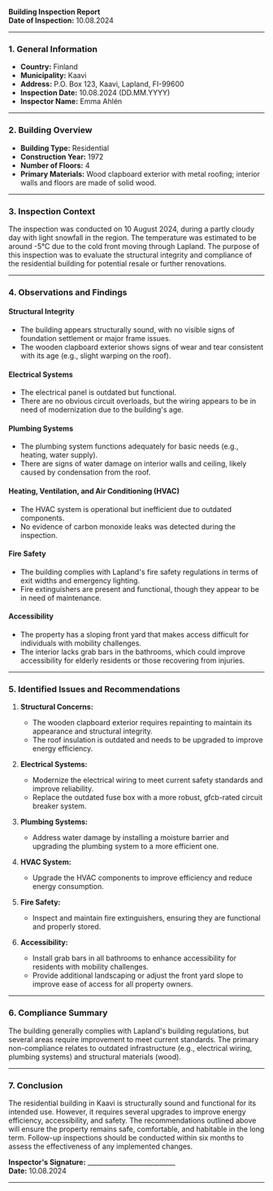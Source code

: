 

**Building Inspection Report**  
**Date of Inspection:** 10.08.2024  

---

### **1. General Information**  
- **Country:** Finland  
- **Municipality:** Kaavi  
- **Address:** P.O. Box 123, Kaavi, Lapland, FI-99600  
- **Inspection Date:** 10.08.2024 (DD.MM.YYYY)  
- **Inspector Name:** Emma Ahlén  

---

### **2. Building Overview**  
- **Building Type:** Residential  
- **Construction Year:** 1972  
- **Number of Floors:** 4  
- **Primary Materials:** Wood clapboard exterior with metal roofing; interior walls and floors are made of solid wood.  

---

### **3. Inspection Context**  
The inspection was conducted on 10 August 2024, during a partly cloudy day with light snowfall in the region. The temperature was estimated to be around -5°C due to the cold front moving through Lapland. The purpose of this inspection was to evaluate the structural integrity and compliance of the residential building for potential resale or further renovations.  

---

### **4. Observations and Findings**  

#### **Structural Integrity**  
- The building appears structurally sound, with no visible signs of foundation settlement or major frame issues.  
- The wooden clapboard exterior shows signs of wear and tear consistent with its age (e.g., slight warping on the roof).  

#### **Electrical Systems**  
- The electrical panel is outdated but functional.  
- There are no obvious circuit overloads, but the wiring appears to be in need of modernization due to the building's age.  

#### **Plumbing Systems**  
- The plumbing system functions adequately for basic needs (e.g., heating, water supply).  
- There are signs of water damage on interior walls and ceiling, likely caused by condensation from the roof.  

#### **Heating, Ventilation, and Air Conditioning (HVAC)**  
- The HVAC system is operational but inefficient due to outdated components.  
- No evidence of carbon monoxide leaks was detected during the inspection.  

#### **Fire Safety**  
- The building complies with Lapland's fire safety regulations in terms of exit widths and emergency lighting.  
- Fire extinguishers are present and functional, though they appear to be in need of maintenance.  

#### **Accessibility**  
- The property has a sloping front yard that makes access difficult for individuals with mobility challenges.  
- The interior lacks grab bars in the bathrooms, which could improve accessibility for elderly residents or those recovering from injuries.  

---

### **5. Identified Issues and Recommendations**  
1. **Structural Concerns:**  
   - The wooden clapboard exterior requires repainting to maintain its appearance and structural integrity.  
   - The roof insulation is outdated and needs to be upgraded to improve energy efficiency.  

2. **Electrical Systems:**  
   - Modernize the electrical wiring to meet current safety standards and improve reliability.  
   - Replace the outdated fuse box with a more robust, gfcb-rated circuit breaker system.  

3. **Plumbing Systems:**  
   - Address water damage by installing a moisture barrier and upgrading the plumbing system to a more efficient one.  

4. **HVAC System:**  
   - Upgrade the HVAC components to improve efficiency and reduce energy consumption.  

5. **Fire Safety:**  
   - Inspect and maintain fire extinguishers, ensuring they are functional and properly stored.  

6. **Accessibility:**  
   - Install grab bars in all bathrooms to enhance accessibility for residents with mobility challenges.  
   - Provide additional landscaping or adjust the front yard slope to improve ease of access for all property owners.  

---

### **6. Compliance Summary**  
The building generally complies with Lapland's building regulations, but several areas require improvement to meet current standards. The primary non-compliance relates to outdated infrastructure (e.g., electrical wiring, plumbing systems) and structural materials (wood).  

---

### **7. Conclusion**  
The residential building in Kaavi is structurally sound and functional for its intended use. However, it requires several upgrades to improve energy efficiency, accessibility, and safety. The recommendations outlined above will ensure the property remains safe, comfortable, and habitable in the long term. Follow-up inspections should be conducted within six months to assess the effectiveness of any implemented changes.  

**Inspector's Signature:** ___________________________  
**Date:** 10.08.2024  

---